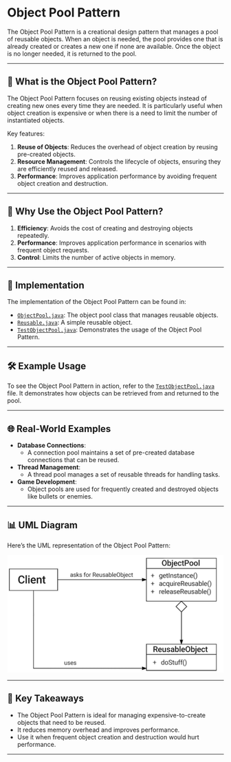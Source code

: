 # Object Pool Pattern

The Object Pool Pattern is a creational design pattern that manages a pool of reusable objects. When an object is needed, the pool provides one that is already created or creates a new one if none are available. Once the object is no longer needed, it is returned to the pool.

---

## 📖 What is the Object Pool Pattern?

The Object Pool Pattern focuses on reusing existing objects instead of creating new ones every time they are needed. It is particularly useful when object creation is expensive or when there is a need to limit the number of instantiated objects.

Key features:
1. **Reuse of Objects**: Reduces the overhead of object creation by reusing pre-created objects.
2. **Resource Management**: Controls the lifecycle of objects, ensuring they are efficiently reused and released.
3. **Performance**: Improves application performance by avoiding frequent object creation and destruction.

---

## 🤔 Why Use the Object Pool Pattern?

1. **Efficiency**: Avoids the cost of creating and destroying objects repeatedly.
2. **Performance**: Improves application performance in scenarios with frequent object requests.
3. **Control**: Limits the number of active objects in memory.

---

## 🔧 Implementation

The implementation of the Object Pool Pattern can be found in:
- [`ObjectPool.java`](./ObjectPool.java): The object pool class that manages reusable objects.
- [`Reusable.java`](./Reusable.java): A simple reusable object.
- [`TestObjectPool.java`](./TestObjectPool.java): Demonstrates the usage of the Object Pool Pattern.

---

## 🛠️ Example Usage

To see the Object Pool Pattern in action, refer to the [`TestObjectPool.java`](./TestObjectPool.java) file. It demonstrates how objects can be retrieved from and returned to the pool.

---

## 🌐 Real-World Examples

- **Database Connections**:
  - A connection pool maintains a set of pre-created database connections that can be reused.
- **Thread Management**:
  - A thread pool manages a set of reusable threads for handling tasks.
- **Game Development**:
  - Object pools are used for frequently created and destroyed objects like bullets or enemies.

---

## 📊 UML Diagram

Here’s the UML representation of the Object Pool Pattern:

![Object Pool UML](./object-pool_uml.png)

---

## 📝 Key Takeaways

- The Object Pool Pattern is ideal for managing expensive-to-create objects that need to be reused.
- It reduces memory overhead and improves performance.
- Use it when frequent object creation and destruction would hurt performance.

---
